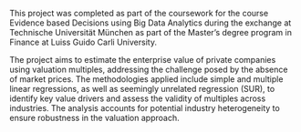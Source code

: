 This project was completed as part of the coursework for the course Evidence based Decisions using Big Data Analytics during the exchange at Technische Universität München as part of the Master’s degree program in Finance at Luiss Guido Carli University.

The project aims to estimate the enterprise value of private companies using valuation multiples, addressing the challenge posed by the absence of market prices. The methodologies applied include simple and multiple linear regressions, as well as seemingly unrelated regression (SUR), to identify key value drivers and assess the validity of multiples across industries. The analysis accounts for potential industry heterogeneity to ensure robustness in the valuation approach.
